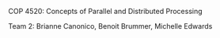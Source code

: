 COP 4520: Concepts of Parallel and Distributed Processing

Team 2: Brianne Canonico, Benoit Brummer, Michelle Edwards
